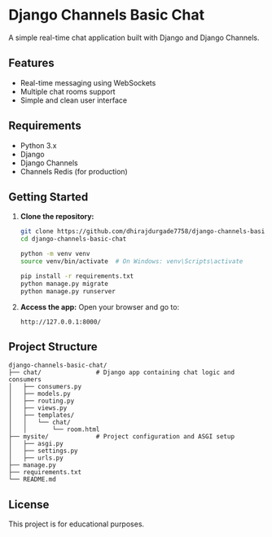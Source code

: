 # Django Channels Basic Chat

A simple real-time chat application built with Django and Django Channels.

## Features

- Real-time messaging using WebSockets
- Multiple chat rooms support
- Simple and clean user interface

## Requirements

- Python 3.x
- Django
- Django Channels
- Channels Redis (for production)

## Getting Started

1. **Clone the repository:**
   ```bash
   git clone https://github.com/dhirajdurgade7758/django-channels-basic-chat.git
   cd django-channels-basic-chat
   
   python -m venv venv
   source venv/bin/activate  # On Windows: venv\Scripts\activate

   pip install -r requirements.txt
   python manage.py migrate
   python manage.py runserver
   ```

2. **Access the app:**
   Open your browser and go to:
   ```
   http://127.0.0.1:8000/
   ```

## Project Structure

```
django-channels-basic-chat/
├── chat/               # Django app containing chat logic and consumers
│   ├── consumers.py
│   ├── models.py
│   ├── routing.py
│   ├── views.py
│   ├── templates/
│   │   └── chat/
│   │       └── room.html
├── mysite/             # Project configuration and ASGI setup
│   ├── asgi.py
│   ├── settings.py
│   ├── urls.py
├── manage.py
├── requirements.txt
└── README.md
```

## License

This project is for educational purposes.